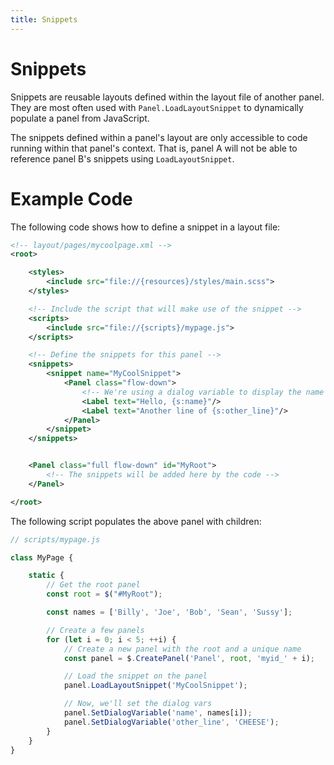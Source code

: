 ```yaml
---
title: Snippets
---
```


# Snippets

Snippets are reusable layouts defined within the layout file of another panel. They are most often used with `Panel.LoadLayoutSnippet` to dynamically populate a panel from JavaScript.

The snippets defined within a panel's layout are only accessible to code running within that panel's context. That is, panel A will not be able to reference panel B's snippets using `LoadLayoutSnippet`.

# Example Code

The following code shows how to define a snippet in a layout file:

```xml
<!-- layout/pages/mycoolpage.xml -->
<root>

    <styles>
        <include src="file://{resources}/styles/main.scss">
    </styles>

    <!-- Include the script that will make use of the snippet -->
    <scripts>
        <include src="file://{scripts}/mypage.js">
    </scripts>

    <!-- Define the snippets for this panel -->
    <snippets>
        <snippet name="MyCoolSnippet">
            <Panel class="flow-down">
                <!-- We're using a dialog variable to display the name -->
                <Label text="Hello, {s:name}"/>
                <Label text="Another line of {s:other_line}"/>
            </Panel>
        </snippet>
    </snippets>


    <Panel class="full flow-down" id="MyRoot">
        <!-- The snippets will be added here by the code -->
    </Panel>

</root>
```

The following script populates the above panel with children:

```js
// scripts/mypage.js

class MyPage {

    static {
        // Get the root panel
        const root = $("#MyRoot");

        const names = ['Billy', 'Joe', 'Bob', 'Sean', 'Sussy'];

        // Create a few panels
        for (let i = 0; i < 5; ++i) {
            // Create a new panel with the root and a unique name
            const panel = $.CreatePanel('Panel', root, 'myid_' + i);

            // Load the snippet on the panel
            panel.LoadLayoutSnippet('MyCoolSnippet');

            // Now, we'll set the dialog vars
            panel.SetDialogVariable('name', names[i]);
            panel.SetDialogVariable('other_line', 'CHEESE');
        }
    }
}
```
